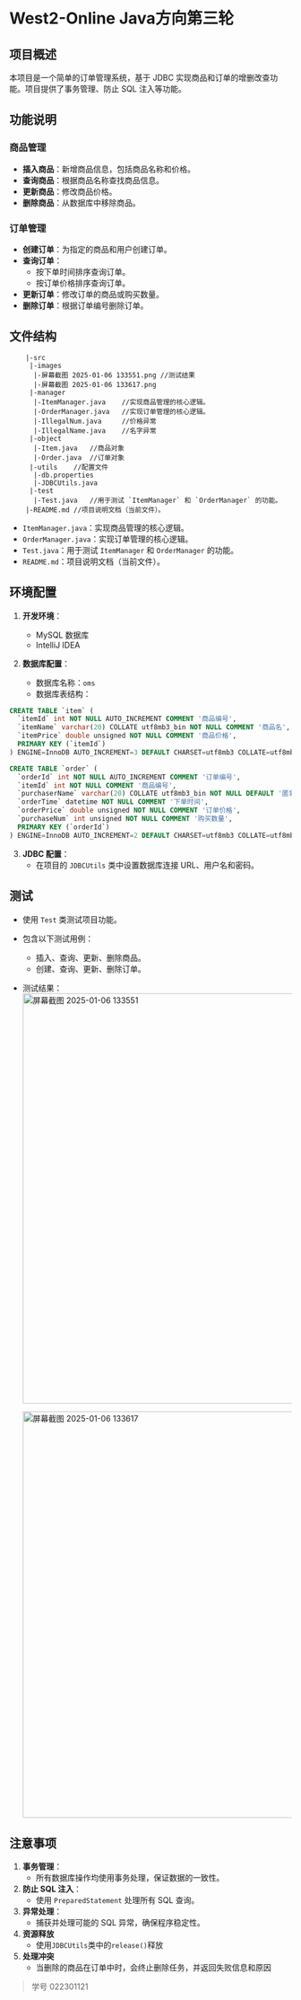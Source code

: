 # West2-Online Java方向第三轮

## 项目概述
本项目是一个简单的订单管理系统，基于 JDBC 实现商品和订单的增删改查功能。项目提供了事务管理、防止 SQL 注入等功能。

## 功能说明

### 商品管理
- **插入商品**：新增商品信息，包括商品名称和价格。
- **查询商品**：根据商品名称查找商品信息。
- **更新商品**：修改商品价格。
- **删除商品**：从数据库中移除商品。

### 订单管理
- **创建订单**：为指定的商品和用户创建订单。
- **查询订单**：
    - 按下单时间排序查询订单。
    - 按订单价格排序查询订单。
- **更新订单**：修改订单的商品或购买数量。
- **删除订单**：根据订单编号删除订单。

## 文件结构
```code
    |-src
     |-images
      |-屏幕截图 2025-01-06 133551.png //测试结果
      |-屏幕截图 2025-01-06 133617.png
     |-manager
      |-ItemManager.java    //实现商品管理的核心逻辑。
      |-OrderManager.java   //实现订单管理的核心逻辑。
      |-IllegalNum.java     //价格异常
      |-IllegalName.java    //名字异常
     |-object
      |-Item.java   //商品对象
      |-Order.java  //订单对象
     |-utils    //配置文件
      |-db.properties
      |-JDBCUtils.java
     |-test
      |-Test.java   //用于测试 `ItemManager` 和 `OrderManager` 的功能。
    |-README.md //项目说明文档（当前文件）。
```

- `ItemManager.java`：实现商品管理的核心逻辑。
- `OrderManager.java`：实现订单管理的核心逻辑。
- `Test.java`：用于测试 `ItemManager` 和 `OrderManager` 的功能。
- `README.md`：项目说明文档（当前文件）。

## 环境配置
1. **开发环境**：
    - MySQL 数据库
    - IntelliJ IDEA

2. **数据库配置**：
    - 数据库名称：`oms`
    - 数据库表结构：

```sql
CREATE TABLE `item` (
  `itemId` int NOT NULL AUTO_INCREMENT COMMENT '商品编号',
  `itemName` varchar(20) COLLATE utf8mb3_bin NOT NULL COMMENT '商品名',
  `itemPrice` double unsigned NOT NULL COMMENT '商品价格',
  PRIMARY KEY (`itemId`)
) ENGINE=InnoDB AUTO_INCREMENT=3 DEFAULT CHARSET=utf8mb3 COLLATE=utf8mb3_bin

CREATE TABLE `order` (
  `orderId` int NOT NULL AUTO_INCREMENT COMMENT '订单编号',
  `itemId` int NOT NULL COMMENT '商品编号',
  `purchaserName` varchar(20) COLLATE utf8mb3_bin NOT NULL DEFAULT '匿名' COMMENT '购买人姓名',
  `orderTime` datetime NOT NULL COMMENT '下单时间',
  `orderPrice` double unsigned NOT NULL COMMENT '订单价格',
  `purchaseNum` int unsigned NOT NULL COMMENT '购买数量',
  PRIMARY KEY (`orderId`)
) ENGINE=InnoDB AUTO_INCREMENT=2 DEFAULT CHARSET=utf8mb3 COLLATE=utf8mb3_bin
```

3. **JDBC 配置**：
    - 在项目的 `JDBCUtils` 类中设置数据库连接 URL、用户名和密码。

## 测试
- 使用 `Test` 类测试项目功能。
- 包含以下测试用例：
    - 插入、查询、更新、删除商品。
    - 创建、查询、更新、删除订单。
- 测试结果：
  <img width="731" alt="屏幕截图 2025-01-06 133551" src="https://github.com/user-attachments/assets/24056cd2-f92b-447f-8e33-35bc42fb03b1" />

  <img width="724" alt="屏幕截图 2025-01-06 133617" src="https://github.com/user-attachments/assets/47b3569c-7503-45d2-8a1a-bbca62fb93dd" />



## 注意事项
1. **事务管理**：
    - 所有数据库操作均使用事务处理，保证数据的一致性。
2. **防止 SQL 注入**：
    - 使用 `PreparedStatement` 处理所有 SQL 查询。
3. **异常处理**：
    - 捕获并处理可能的 SQL 异常，确保程序稳定性。
4. **资源释放**
    - 使用`JDBCUtils`类中的`release()`释放
5. **处理冲突**
    - 当删除的商品在订单中时，会终止删除任务，并返回失败信息和原因
> 学号 022301121
